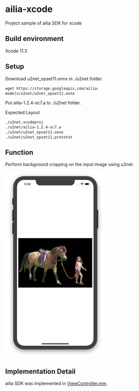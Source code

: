 # ailia-xcode

Project sample of ailia SDK for xcode

## Build environment

Xcode 11.3

## Setup

Download u2net_opset11.onnx in ./u2net folder.

```
wget https://storage.googleapis.com/ailia-models/u2net/u2net_opset11.onnx
```

Put ailia-1.2.4-xc7.a to ./u2net folder.

Expected Layout

```
./u2net.xcodeproj
./u2net/ailia-1.2.4-xc7.a
./u2net/u2net_opset11.onnx
./u2net/u2net_opset11.prototxt
```

## Function

Perform background cropping on the input image using u2net.

![demo](demo.png)

## Implementation Detail

ailia SDK was implemented in [ViewController.mm](./u2net/ViewController.mm).

